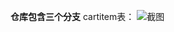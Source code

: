  **仓库包含三个分支** 
cartitem表：
![截图](https://images.gitee.com/uploads/images/2020/0401/230806_628b847c_5736172.png "屏幕截图.png")
